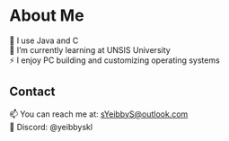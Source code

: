 # About Me

🐸 I use Java and C  
🌱 I’m currently learning at UNSIS University  
⚡ I enjoy PC building and customizing operating systems  

## Contact

📫 You can reach me at: [sYeibbyS@outlook.com](mailto:sYeibbyS@outlook.com)  
💬 Discord: @yeibbyskl

